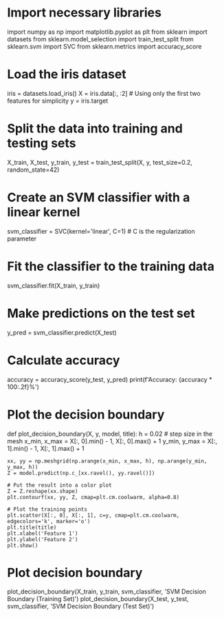 # Import necessary libraries
import numpy as np
import matplotlib.pyplot as plt
from sklearn import datasets
from sklearn.model_selection import train_test_split
from sklearn.svm import SVC
from sklearn.metrics import accuracy_score

# Load the iris dataset
iris = datasets.load_iris()
X = iris.data[:, :2]  # Using only the first two features for simplicity
y = iris.target

# Split the data into training and testing sets
X_train, X_test, y_train, y_test = train_test_split(X, y, test_size=0.2, random_state=42)

# Create an SVM classifier with a linear kernel
svm_classifier = SVC(kernel='linear', C=1)  # C is the regularization parameter

# Fit the classifier to the training data
svm_classifier.fit(X_train, y_train)

# Make predictions on the test set
y_pred = svm_classifier.predict(X_test)

# Calculate accuracy
accuracy = accuracy_score(y_test, y_pred)
print(f'Accuracy: {accuracy * 100:.2f}%')

# Plot the decision boundary
def plot_decision_boundary(X, y, model, title):
    h = 0.02  # step size in the mesh
    x_min, x_max = X[:, 0].min() - 1, X[:, 0].max() + 1
    y_min, y_max = X[:, 1].min() - 1, X[:, 1].max() + 1

    xx, yy = np.meshgrid(np.arange(x_min, x_max, h), np.arange(y_min, y_max, h))
    Z = model.predict(np.c_[xx.ravel(), yy.ravel()])

    # Put the result into a color plot
    Z = Z.reshape(xx.shape)
    plt.contourf(xx, yy, Z, cmap=plt.cm.coolwarm, alpha=0.8)

    # Plot the training points
    plt.scatter(X[:, 0], X[:, 1], c=y, cmap=plt.cm.coolwarm, edgecolors='k', marker='o')
    plt.title(title)
    plt.xlabel('Feature 1')
    plt.ylabel('Feature 2')
    plt.show()

# Plot decision boundary
plot_decision_boundary(X_train, y_train, svm_classifier, 'SVM Decision Boundary (Training Set)')
plot_decision_boundary(X_test, y_test, svm_classifier, 'SVM Decision Boundary (Test Set)')
